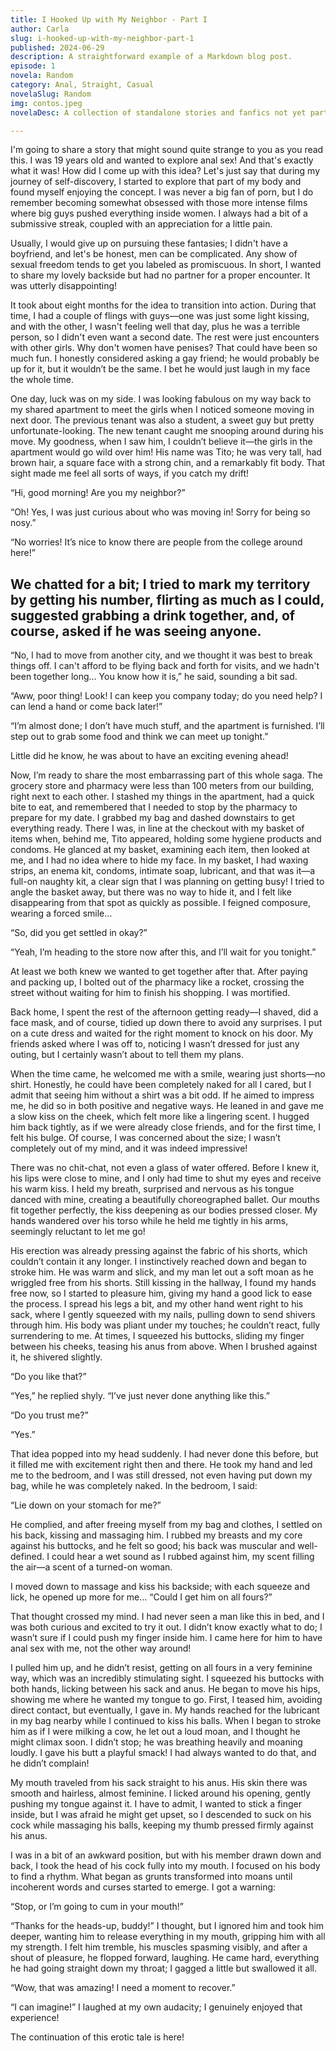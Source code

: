 ```yaml
---
title: I Hooked Up with My Neighbor - Part I  
author: Carla  
slug: i-hooked-up-with-my-neighbor-part-1  
published: 2024-06-29  
description: A straightforward example of a Markdown blog post.  
episode: 1  
novela: Random  
category: Anal, Straight, Casual  
novelaSlug: Random  
img: contos.jpeg
novelaDesc: A collection of standalone stories and fanfics not yet part of a series.  

---
```


I'm going to share a story that might sound quite strange to you as you read this. I was 19 years old and wanted to explore anal sex! And that's exactly what it was! How did I come up with this idea? Let's just say that during my journey of self-discovery, I started to explore that part of my body and found myself enjoying the concept. I was never a big fan of porn, but I do remember becoming somewhat obsessed with those more intense films where big guys pushed everything inside women. I always had a bit of a submissive streak, coupled with an appreciation for a little pain.

Usually, I would give up on pursuing these fantasies; I didn't have a boyfriend, and let's be honest, men can be complicated. Any show of sexual freedom tends to get you labeled as promiscuous. In short, I wanted to share my lovely backside but had no partner for a proper encounter. It was utterly disappointing!

It took about eight months for the idea to transition into action. During that time, I had a couple of flings with guys—one was just some light kissing, and with the other, I wasn't feeling well that day, plus he was a terrible person, so I didn't even want a second date. The rest were just encounters with other girls. Why don't women have penises? That could have been so much fun. I honestly considered asking a gay friend; he would probably be up for it, but it wouldn’t be the same. I bet he would just laugh in my face the whole time.

One day, luck was on my side. I was looking fabulous on my way back to my shared apartment to meet the girls when I noticed someone moving in next door. The previous tenant was also a student, a sweet guy but pretty unfortunate-looking. The new tenant caught me snooping around during his move. My goodness, when I saw him, I couldn’t believe it—the girls in the apartment would go wild over him! His name was Tito; he was very tall, had brown hair, a square face with a strong chin, and a remarkably fit body. That sight made me feel all sorts of ways, if you catch my drift!

“Hi, good morning! Are you my neighbor?”

“Oh! Yes, I was just curious about who was moving in! Sorry for being so nosy.”

“No worries! It’s nice to know there are people from the college around here!”

We chatted for a bit; I tried to mark my territory by getting his number, flirting as much as I could, suggested grabbing a drink together, and, of course, asked if he was seeing anyone.
---
“No, I had to move from another city, and we thought it was best to break things off. I can't afford to be flying back and forth for visits, and we hadn't been together long… You know how it is,” he said, sounding a bit sad.

“Aww, poor thing! Look! I can keep you company today; do you need help? I can lend a hand or come back later!”

“I’m almost done; I don’t have much stuff, and the apartment is furnished. I’ll step out to grab some food and think we can meet up tonight.”

Little did he know, he was about to have an exciting evening ahead!

Now, I’m ready to share the most embarrassing part of this whole saga. The grocery store and pharmacy were less than 100 meters from our building, right next to each other. I stashed my things in the apartment, had a quick bite to eat, and remembered that I needed to stop by the pharmacy to prepare for my date. I grabbed my bag and dashed downstairs to get everything ready. There I was, in line at the checkout with my basket of items when, behind me, Tito appeared, holding some hygiene products and condoms. He glanced at my basket, examining each item, then looked at me, and I had no idea where to hide my face. In my basket, I had waxing strips, an enema kit, condoms, intimate soap, lubricant, and that was it—a full-on naughty kit, a clear sign that I was planning on getting busy! I tried to angle the basket away, but there was no way to hide it, and I felt like disappearing from that spot as quickly as possible. I feigned composure, wearing a forced smile…

“So, did you get settled in okay?”

“Yeah, I’m heading to the store now after this, and I’ll wait for you tonight.”

At least we both knew we wanted to get together after that. After paying and packing up, I bolted out of the pharmacy like a rocket, crossing the street without waiting for him to finish his shopping. I was mortified.

Back home, I spent the rest of the afternoon getting ready—I shaved, did a face mask, and of course, tidied up down there to avoid any surprises. I put on a cute dress and waited for the right moment to knock on his door. My friends asked where I was off to, noticing I wasn’t dressed for just any outing, but I certainly wasn’t about to tell them my plans.

When the time came, he welcomed me with a smile, wearing just shorts—no shirt. Honestly, he could have been completely naked for all I cared, but I admit that seeing him without a shirt was a bit odd. If he aimed to impress me, he did so in both positive and negative ways. He leaned in and gave me a slow kiss on the cheek, which felt more like a lingering scent. I hugged him back tightly, as if we were already close friends, and for the first time, I felt his bulge. Of course, I was concerned about the size; I wasn’t completely out of my mind, and it was indeed impressive!

There was no chit-chat, not even a glass of water offered. Before I knew it, his lips were close to mine, and I only had time to shut my eyes and receive his warm kiss. I held my breath, surprised and nervous as his tongue danced with mine, creating a beautifully choreographed ballet. Our mouths fit together perfectly, the kiss deepening as our bodies pressed closer. My hands wandered over his torso while he held me tightly in his arms, seemingly reluctant to let me go!

His erection was already pressing against the fabric of his shorts, which couldn’t contain it any longer. I instinctively reached down and began to stroke him. He was warm and slick, and my man let out a soft moan as he wriggled free from his shorts. Still kissing in the hallway, I found my hands free now, so I started to pleasure him, giving my hand a good lick to ease the process. I spread his legs a bit, and my other hand went right to his sack, where I gently squeezed with my nails, pulling down to send shivers through him. His body was pliant under my touches; he couldn’t react, fully surrendering to me. At times, I squeezed his buttocks, sliding my finger between his cheeks, teasing his anus from above. When I brushed against it, he shivered slightly.

“Do you like that?”

“Yes,” he replied shyly. “I’ve just never done anything like this.”

“Do you trust me?”

“Yes.”

That idea popped into my head suddenly. I had never done this before, but it filled me with excitement right then and there. He took my hand and led me to the bedroom, and I was still dressed, not even having put down my bag, while he was completely naked. In the bedroom, I said:

“Lie down on your stomach for me?”

He complied, and after freeing myself from my bag and clothes, I settled on his back, kissing and massaging him. I rubbed my breasts and my core against his buttocks, and he felt so good; his back was muscular and well-defined. I could hear a wet sound as I rubbed against him, my scent filling the air—a scent of a turned-on woman.

I moved down to massage and kiss his backside; with each squeeze and lick, he opened up more for me… “Could I get him on all fours?”

That thought crossed my mind. I had never seen a man like this in bed, and I was both curious and excited to try it out. I didn’t know exactly what to do; I wasn’t sure if I could push my finger inside him. I came here for him to have anal sex with me, not the other way around!

I pulled him up, and he didn’t resist, getting on all fours in a very feminine way, which was an incredibly stimulating sight. I squeezed his buttocks with both hands, licking between his sack and anus. He began to move his hips, showing me where he wanted my tongue to go. First, I teased him, avoiding direct contact, but eventually, I gave in. My hands reached for the lubricant in my bag nearby while I continued to kiss his balls. When I began to stroke him as if I were milking a cow, he let out a loud moan, and I thought he might climax soon. I didn’t stop; he was breathing heavily and moaning loudly. I gave his butt a playful smack! I had always wanted to do that, and he didn’t complain!

My mouth traveled from his sack straight to his anus. His skin there was smooth and hairless, almost feminine. I licked around his opening, gently pushing my tongue against it. I have to admit, I wanted to stick a finger inside, but I was afraid he might get upset, so I descended to suck on his cock while massaging his balls, keeping my thumb pressed firmly against his anus.

I was in a bit of an awkward position, but with his member drawn down and back, I took the head of his cock fully into my mouth. I focused on his body to find a rhythm. What began as grunts transformed into moans until incoherent words and curses started to emerge. I got a warning:

“Stop, or I’m going to cum in your mouth!”

“Thanks for the heads-up, buddy!” I thought, but I ignored him and took him deeper, wanting him to release everything in my mouth, gripping him with all my strength. I felt him tremble, his muscles spasming visibly, and after a shout of pleasure, he flopped forward, laughing. He came hard, everything he had going straight down my throat; I gagged a little but swallowed it all.

“Wow, that was amazing! I need a moment to recover.”

“I can imagine!” I laughed at my own audacity; I genuinely enjoyed that experience!

The continuation of this erotic tale is here!